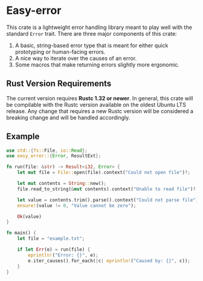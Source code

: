 # Easy-error

This crate is a lightweight error handling library meant to play well with the standard `Error` trait.
There are three major components of this crate:

1. A basic, string-based error type that is meant for either quick prototyping or human-facing errors.
2. A nice way to iterate over the causes of an error.
3. Some macros that make returning errors slightly more ergonomic.

## Rust Version Requirements

The current version requires **Rustc 1.32 or newer**.
In general, this crate will be compilable with the Rustc version available on the oldest Ubuntu LTS release.
Any change that requires a new Rustc version will be considered a breaking change and will be handled accordingly.

## Example

```rust
use std::{fs::File, io::Read};
use easy_error::{Error, ResultExt};

fn run(file: &str) -> Result<i32, Error> {
    let mut file = File::open(file).context("Could not open file")?;

    let mut contents = String::new();
    file.read_to_string(&mut contents).context("Unable to read file")?;

    let value = contents.trim().parse().context("Could not parse file")?;
    ensure!(value != 0, "Value cannot be zero");

    Ok(value)
}

fn main() {
    let file = "example.txt";

    if let Err(e) = run(file) {
        eprintln!("Error: {}", e);
        e.iter_causes().for_each(|c| eprintln!("Caused by: {}", c));
    }
}
```
